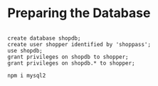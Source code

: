# Preparing the Database

``` shell 

create database shopdb;
create user shopper identified by 'shoppass';
use shopdb;
grant privileges on shopdb to shopper;
grant privileges on shopdb.* to shopper;
```
``` npm i sequelize
npm i mysql2
```